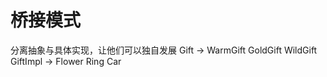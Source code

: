 # 桥接模式
分离抽象与具体实现，让他们可以独自发展
Gift        ->  WarmGift    GoldGift    WildGift
GiftImpl    ->  Flower      Ring        Car
